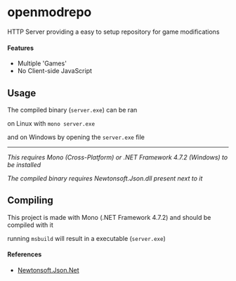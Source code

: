# openmodrepo

HTTP Server providing a easy to setup repository for game modifications

#### Features

* Multiple 'Games'
* No Client-side JavaScript

## Usage

The compiled binary (`server.exe`) can be ran

on Linux with `mono server.exe`

and on Windows by opening the `server.exe` file

---

*This requires Mono (Cross-Platform) or .NET Framework 4.7.2 (Windows) to be installed*

*The compiled binary requires Newtonsoft.Json.dll present next to it*

## Compiling

This project is made with Mono (.NET Framework 4.7.2) and should be compiled with it

running `msbuild` will result in a executable (`server.exe`)

#### References

* [Newtonsoft.Json.Net](https://github.com/JamesNK/Newtonsoft.Json)
